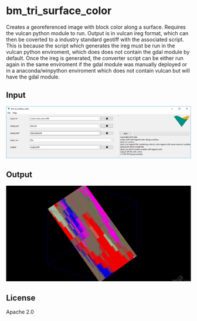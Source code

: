# bm_tri_surface_color
Creates a georeferenced image with block color along a surface.
Requires the vulcan python module to run.
Output is in vulcan ireg format, which can then be coverted to a industry standard geotiff with the associated script.
This is because the script which generates the ireg must be run in the vulcan python enviroment, which does does not contain the gdal module by default.
Once the ireg is generated, the converter script can be either run again in the same enviroment if the gdal module was manually deployed or in a anaconda/winpython enviroment which does not contain vulcan but will have the gdal module.


## Input
![screenshot](https://github.com/pemn/bm_tri_surface_color/blob/master/assets/screenshot1.PNG)

## Output
![output](https://github.com/pemn/bm_tri_surface_color/blob/master/assets/dump0001.png)

## License
Apache 2.0
